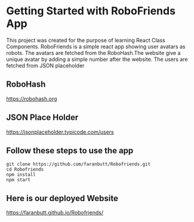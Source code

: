 # Getting Started with RoboFriends App

This project was created for the purpose of learning React Class Components. RoboFriends is a simple react app showing user avatars as robots.
The avatars are fetched from the RoboHash.The website give a unique avatar by adding a simple number after the website.
The users are fetched from JSON placeholder

## RoboHash
https://robohash.org
## JSON Place Holder
https://jsonplaceholder.typicode.com/users
## Follow these steps to use the app
```
git clone https://github.com/faranbutt/Robofriends.git
cd Robofriends
npm install
npm start
```
## Here is our deployed Website
https://faranbutt.github.io/Robofriends/
